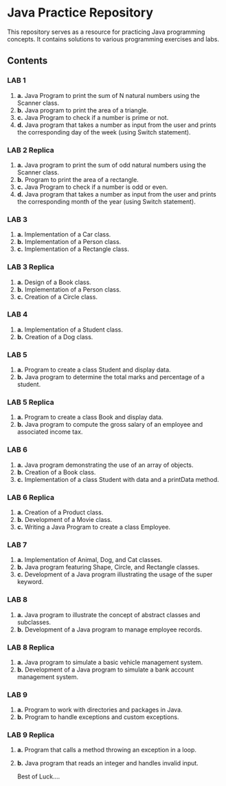# Java Practice Repository

This repository serves as a resource for practicing Java programming concepts. It contains solutions to various programming exercises and labs.

## Contents

### LAB 1

1. **a.** Java Program to print the sum of N natural numbers using the Scanner class.
2. **b.** Java program to print the area of a triangle.
3. **c.** Java Program to check if a number is prime or not.
4. **d.** Java program that takes a number as input from the user and prints the corresponding day of the week (using Switch statement).

### LAB 2 Replica

1. **a.** Java program to print the sum of odd natural numbers using the Scanner class.
2. **b.** Program to print the area of a rectangle.
3. **c.** Java Program to check if a number is odd or even.
4. **d.** Java program that takes a number as input from the user and prints the corresponding month of the year (using Switch statement).

### LAB 3

1. **a.** Implementation of a Car class.
2. **b.** Implementation of a Person class.
3. **c.** Implementation of a Rectangle class.

### LAB 3 Replica

1. **a.** Design of a Book class.
2. **b.** Implementation of a Person class.
3. **c.** Creation of a Circle class.

### LAB 4

1. **a.** Implementation of a Student class.
2. **b.** Creation of a Dog class.

### LAB 5

1. **a.** Program to create a class Student and display data.
2. **b.** Java program to determine the total marks and percentage of a student.

### LAB 5 Replica

1. **a.** Program to create a class Book and display data.
2. **b.** Java program to compute the gross salary of an employee and associated income tax.

### LAB 6

1. **a.** Java program demonstrating the use of an array of objects.
2. **b.** Creation of a Book class.
3. **c.** Implementation of a class Student with data and a printData method.

### LAB 6 Replica

1. **a.** Creation of a Product class.
2. **b.** Development of a Movie class.
3. **c.** Writing a Java Program to create a class Employee.

### LAB 7

1. **a.** Implementation of Animal, Dog, and Cat classes.
2. **b.** Java program featuring Shape, Circle, and Rectangle classes.
3. **c.** Development of a Java program illustrating the usage of the super keyword.

### LAB 8

1. **a.** Java program to illustrate the concept of abstract classes and subclasses.
2. **b.** Development of a Java program to manage employee records.

### LAB 8 Replica

1. **a.** Java program to simulate a basic vehicle management system.
2. **b.** Development of a Java program to simulate a bank account management system.

### LAB 9

1. **a.** Program to work with directories and packages in Java.
2. **b.** Program to handle exceptions and custom exceptions.

### LAB 9 Replica

1. **a.** Program that calls a method throwing an exception in a loop.
2. **b.** Java program that reads an integer and handles invalid input.

   Best of Luck....
